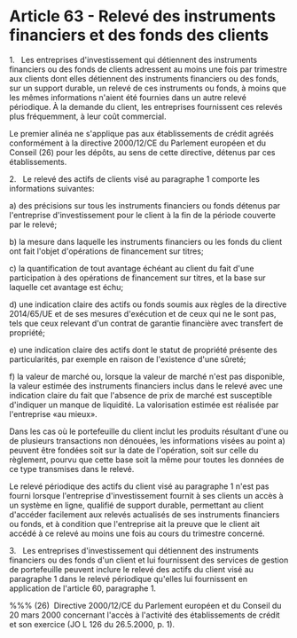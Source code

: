 # Article 63 - Relevé des instruments financiers et des fonds des clients


1.   Les entreprises d'investissement qui détiennent des instruments financiers ou des fonds de clients adressent au moins une fois par trimestre aux clients dont elles détiennent des instruments financiers ou des fonds, sur un support durable, un relevé de ces instruments ou fonds, à moins que les mêmes informations n'aient été fournies dans un autre relevé périodique. À la demande du client, les entreprises fournissent ces relevés plus fréquemment, à leur coût commercial.

Le premier alinéa ne s'applique pas aux établissements de crédit agréés conformément à la directive 2000/12/CE du Parlement européen et du Conseil (26) pour les dépôts, au sens de cette directive, détenus par ces établissements.

2.   Le relevé des actifs de clients visé au paragraphe 1 comporte les informations suivantes:

a) des précisions sur tous les instruments financiers ou fonds détenus par l'entreprise d'investissement pour le client à la fin de la période couverte par le relevé;

b) la mesure dans laquelle les instruments financiers ou les fonds du client ont fait l'objet d'opérations de financement sur titres;

c) la quantification de tout avantage échéant au client du fait d'une participation à des opérations de financement sur titres, et la base sur laquelle cet avantage est échu;

d) une indication claire des actifs ou fonds soumis aux règles de la directive 2014/65/UE et de ses mesures d'exécution et de ceux qui ne le sont pas, tels que ceux relevant d'un contrat de garantie financière avec transfert de propriété;

e) une indication claire des actifs dont le statut de propriété présente des particularités, par exemple en raison de l'existence d'une sûreté;

f) la valeur de marché ou, lorsque la valeur de marché n'est pas disponible, la valeur estimée des instruments financiers inclus dans le relevé avec une indication claire du fait que l'absence de prix de marché est susceptible d'indiquer un manque de liquidité. La valorisation estimée est réalisée par l'entreprise «au mieux».

Dans les cas où le portefeuille du client inclut les produits résultant d'une ou de plusieurs transactions non dénouées, les informations visées au point a) peuvent être fondées soit sur la date de l'opération, soit sur celle du règlement, pourvu que cette base soit la même pour toutes les données de ce type transmises dans le relevé.

Le relevé périodique des actifs du client visé au paragraphe 1 n'est pas fourni lorsque l'entreprise d'investissement fournit à ses clients un accès à un système en ligne, qualifié de support durable, permettant au client d'accéder facilement aux relevés actualisés de ses instruments financiers ou fonds, et à condition que l'entreprise ait la preuve que le client ait accédé à ce relevé au moins une fois au cours du trimestre concerné.

3.   Les entreprises d'investissement qui détiennent des instruments financiers ou des fonds d'un client et lui fournissent des services de gestion de portefeuille peuvent inclure le relevé des actifs du client visé au paragraphe 1 dans le relevé périodique qu'elles lui fournissent en application de l'article 60, paragraphe 1.

%%% (26)  Directive 2000/12/CE du Parlement européen et du Conseil du 20 mars 2000 concernant l'accès à l'activité des établissements de crédit et son exercice (JO L 126 du 26.5.2000, p. 1).
